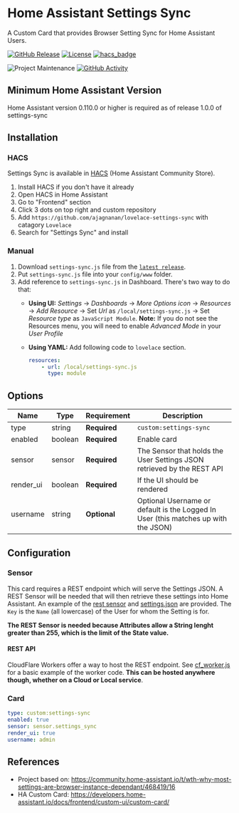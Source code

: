 # Home Assistant Settings Sync

A Custom Card that provides Browser Setting Sync for Home Assistant Users.

[![GitHub Release][releases-shield]][releases]
[![License][license-shield]](LICENSE.md)
[![hacs_badge](https://img.shields.io/badge/HACS-Default-orange.svg?style=for-the-badge)](https://github.com/hacs/integration)

![Project Maintenance][maintenance-shield]
[![GitHub Activity][commits-shield]][commits]

## Minimum Home Assistant Version

Home Assistant version 0.110.0 or higher is required as of release 1.0.0 of settings-sync

## Installation

### HACS

Settings Sync is available in [HACS](https://hacs.xyz) (Home Assistant Community Store).

1. Install HACS if you don't have it already
2. Open HACS in Home Assistant
3. Go to "Frontend" section
4. Click 3 dots on top right and custom repository
5. Add `https://github.com/ajagnanan/lovelace-settings-sync` with catagory `Lovelace`
6. Search for "Settings Sync" and install

### Manual

1. Download `settings-sync.js` file from the [`latest release`](https://github.com/ajagnanan/lovelace-settings-sync/releases).
2. Put `settings-sync.js` file into your `config/www` folder.
3. Add reference to `settings-sync.js` in Dashboard. There's two way to do that:
    - **Using UI:** _Settings_ → _Dashboards_ → _More Options icon_ → _Resources_ → _Add Resource_ → Set _Url_ as `/local/settings-sync.js` → Set _Resource type_ as `JavaScript Module`.
      **Note:** If you do not see the Resources menu, you will need to enable _Advanced Mode_ in your _User Profile_
    - **Using YAML:** Add following code to `lovelace` section.
  
        ```yaml
        resources:
            - url: /local/settings-sync.js
              type: module
        ```

## Options

| Name          | Type    | Requirement  | Description                                                                                     |
| ------------- | ------- | ------------ | ----------------------------------------------------------------------------------------------- |
| type          | string  | **Required** | `custom:settings-sync`                                                                          |
| enabled       | boolean | **Required** | Enable card                                                                                     |
| sensor        | sensor  | **Required** | The Sensor that holds the User Settings JSON retrieved by the REST API                          |
| render_ui     | boolean | **Required** | If the UI should be rendered                                                                    |
| username      | string  | **Optional** | Optional Username or default is the Logged In User (this matches up with the JSON)              |

[commits-shield]: https://img.shields.io/github/commit-activity/y/ajagnanan/lovelace-settings-sync.svg?style=for-the-badge
[commits]: https://github.com/ajagnanan/lovelace-settings-sync/commits/master
[license-shield]: https://img.shields.io/github/license/ajagnanan/lovelace-settings-sync.svg?style=for-the-badge
[maintenance-shield]: https://img.shields.io/badge/maintainer-ajagnanan-blue.svg?style=for-the-badge
[releases-shield]: https://img.shields.io/github/release/ajagnanan/lovelace-settings-sync.svg?style=for-the-badge
[releases]: https://github.com/ajagnanan/lovelace-settings-sync/releases

## Configuration

### Sensor

This card requires a REST endpoint which will serve the Settings JSON. A REST Sensor will be needed that will then retrieve these settings into Home Assistant. An example of the [rest sensor](samples/rest_sensor.yaml) and [settings.json](samples/settings.json) are provided. The `Key` is the `Name` (all lowercase) of the User for whom the Setting is for.

**The REST Sensor is needed because Attributes allow a String lenght greater than 255, which is the limit of the State value.**

#### REST API

CloudFlare Workers offer a way to host the REST endpoint. See [cf_worker.js](samples/cf_worker.js) for a basic example of the worker code. **This can be hosted anywhere though, whether on a Cloud or Local service**.

### Card

```yaml
type: custom:settings-sync
enabled: true
sensor: sensor.settings_sync
render_ui: true
username: admin
```

## References

- Project based on: https://community.home-assistant.io/t/wth-why-most-settings-are-browser-instance-dependant/468419/16
- HA Custom Card: https://developers.home-assistant.io/docs/frontend/custom-ui/custom-card/
